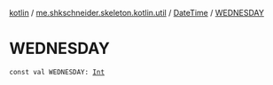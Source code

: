 [kotlin](../../index.md) / [me.shkschneider.skeleton.kotlin.util](../index.md) / [DateTime](index.md) / [WEDNESDAY](./-w-e-d-n-e-s-d-a-y.md)

# WEDNESDAY

`const val WEDNESDAY: `[`Int`](https://kotlinlang.org/api/latest/jvm/stdlib/kotlin/-int/index.html)